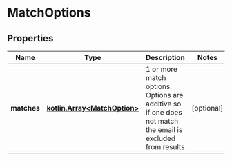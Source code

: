 
# MatchOptions

## Properties
Name | Type | Description | Notes
------------ | ------------- | ------------- | -------------
**matches** | [**kotlin.Array&lt;MatchOption&gt;**](MatchOption.md) | 1 or more match options. Options are additive so if one does not match the email is excluded from results |  [optional]



